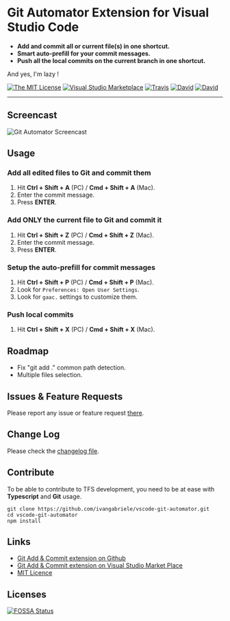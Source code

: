 # Git Automator Extension for Visual Studio Code

- **Add and commit all or current file(s) in one shortcut.**
- **Smart auto-prefill for your commit messages.**
- **Push all the local commits on the current branch in one shortcut.**

And yes, I'm lazy !

[![The MIT License](https://img.shields.io/badge/license-MIT-orange.svg?style=flat-square)](http://opensource.org/licenses/MIT)
[![Visual Studio Marketplace](https://vsmarketplacebadge.apphb.com/installs-short/ivangabriele.vscode-git-add-and-commit.svg?style=flat-square)](https://marketplace.visualstudio.com/items?itemName=ivangabriele.vscode-git-add-and-commit)
[![Travis](https://img.shields.io/travis/ivangabriele/vscode-git-automator.svg?style=flat-square)](https://travis-ci.org/ivangabriele/vscode-git-automator)
[![David](https://img.shields.io/david/ivangabriele/vscode-git-automator.svg?style=flat-square)](https://david-dm.org/ivangabriele/vscode-git-automator?type=dev)
[![David](https://img.shields.io/david/dev/ivangabriele/vscode-git-automator.svg?style=flat-square)](https://david-dm.org/ivangabriele/vscode-git-automator?type=dev)

---

## Screencast

![Git Automator Screencast](https://raw.githubusercontent.com/ivangabriele/vscode-git-automator/master/res/screencast.gif)

## Usage

### Add all edited files to Git and commit them

1. Hit **Ctrl + Shift + A** (PC) / **Cmd + Shift + A** (Mac).
2. Enter the commit message.
3. Press **ENTER**.

### Add ONLY the current file to Git and commit it

1. Hit **Ctrl + Shift + Z** (PC) / **Cmd + Shift + Z** (Mac).
2. Enter the commit message.
3. Press **ENTER**.

### Setup the auto-prefill for commit messages

1. Hit **Ctrl + Shift + P** (PC) / **Cmd + Shift + P** (Mac).
2. Look for `Preferences: Open User Settings`.
3. Look for `gaac.` settings to customize them.

### Push local commits

1. Hit **Ctrl + Shift + X** (PC) / **Cmd + Shift + X** (Mac).

## Roadmap

* Fix "git add ." common path detection.
* Multiple files selection.

## Issues & Feature Requests

Please report any issue or feature request [there](https://github.com/ivangabriele/vscode-git-automator/issues).

## Change Log

Please check the [changelog file](https://github.com/ivangabriele/vscode-git-automator/blob/master/CHANGELOG.md).

## Contribute

To be able to contribute to TFS development, you need to be at ease with **Typescript** and **Git** usage.

    git clone https://github.com/ivangabriele/vscode-git-automator.git
    cd vscode-git-automator
    npm install

## Links

- [Git Add & Commit extension on Github](https://github.com/ivangabriele/vscode-git-automator)
- [Git Add & Commit extension on Visual Studio Market Place](https://marketplace.visualstudio.com/items/ivangabriele.vscode-git-automator)
- [MIT Licence](https://github.com/ivangabriele/vscode-git-automator/blob/master/LICENSE)

## Licenses

[![FOSSA Status](https://app.fossa.io/api/projects/git%2Bgithub.com%2Fivangabriele%2Fvscode-git-automator.svg?type=large)](https://app.fossa.io/projects/git%2Bgithub.com%2Fivangabriele%2Fvscode-git-automator?ref=badge_large)
